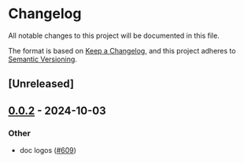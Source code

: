 # Changelog

All notable changes to this project will be documented in this file.

The format is based on [Keep a Changelog](https://keepachangelog.com/en/1.0.0/),
and this project adheres to [Semantic Versioning](https://semver.org/spec/v2.0.0.html).

## [Unreleased]

## [0.0.2](https://github.com/anton-rs/kona/compare/kona-providers-v0.0.1...kona-providers-v0.0.2) - 2024-10-03

### Other

- doc logos ([#609](https://github.com/anton-rs/kona/pull/609))
